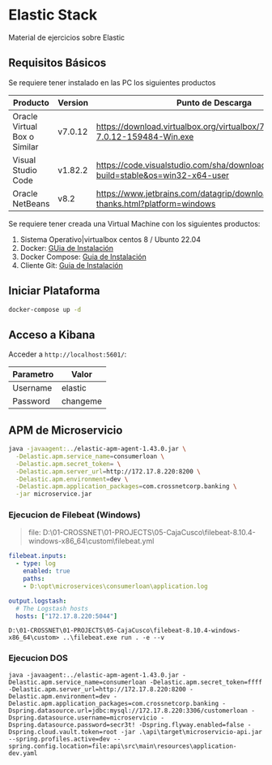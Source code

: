 # Elastic Stack
Material de ejercicios sobre Elastic

## Requisitos Básicos

Se requiere tener instalado en las PC los siguientes productos

| Producto | Version | Punto de Descarga |
|-|-|-|
|Oracle Virtual Box o Similar| v7.0.12 | https://download.virtualbox.org/virtualbox/7.0.12/VirtualBox-7.0.12-159484-Win.exe |
|Visual Studio Code|v1.82.2|https://code.visualstudio.com/sha/download?build=stable&os=win32-x64-user|
|Oracle NetBeans|v8.2|https://www.jetbrains.com/datagrip/download/download-thanks.html?platform=windows|

Se requiere tener creada una Virtual Machine con los siguientes productos:

1. Sistema Operativo|virtualbox centos 8 / Ubunto 22.04
2. Docker: [GUia de Instalación](https://docs.docker.com/engine/install/ubuntu/)
3. Docker Compose: [Guia de Instalación](https://docs.docker.com/compose/install/standalone/)
4. Cliente Git: [Guia de Instalación](https://www.digitalocean.com/community/tutorials/how-to-install-git-on-ubuntu-22-04)

## Iniciar Plataforma

```sh
docker-compose up -d
```

## Acceso a Kibana

Acceder a `http://localhost:5601/`:


|**Parametro**|**Valor**|
|-|-|
|Username|elastic|
|Password|changeme|

## APM de Microservicio

```sh
java -javaagent:../elastic-apm-agent-1.43.0.jar \
  -Delastic.apm.service_name=consumerloan \
  -Delastic.apm.secret_token= \
  -Delastic.apm.server_url=http://172.17.8.220:8200 \
  -Delastic.apm.environment=dev \
  -Delastic.apm.application_packages=com.crossnetcorp.banking \
  -jar microservice.jar
```

### Ejecucion de Filebeat (Windows)

> file: D:\01-CROSSNET\01-PROJECTS\05-CajaCusco\filebeat-8.10.4-windows-x86_64\custom\filebeat.yml

```yaml
filebeat.inputs:
  - type: log
    enabled: true
    paths:
    - D:\opt\microservices\consumerloan\application.log

output.logstash:
  # The Logstash hosts
  hosts: ["172.17.8.220:5044"]
```

```dos
D:\01-CROSSNET\01-PROJECTS\05-CajaCusco\filebeat-8.10.4-windows-x86_64\custom> ..\filebeat.exe run . -e --v
```

### Ejecucion DOS

```dos
java -javaagent:../elastic-apm-agent-1.43.0.jar -Delastic.apm.service_name=consumerloan -Delastic.apm.secret_token=ffff -Delastic.apm.server_url=http://172.17.8.220:8200 -Delastic.apm.environment=dev -Delastic.apm.application_packages=com.crossnetcorp.banking -Dspring.datasource.url=jdbc:mysql://172.17.8.220:3306/customerloan -Dspring.datasource.username=microservicio -Dspring.datasource.password=secr3t! -Dspring.flyway.enabled=false -Dspring.cloud.vault.token=root -jar .\api\target\microservicio-api.jar --spring.profiles.active=dev --spring.config.location=file:api\src\main\resources\application-dev.yaml
```
